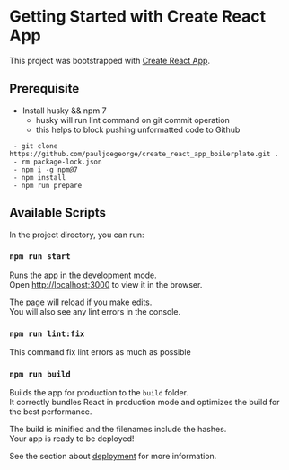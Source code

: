 # Getting Started with Create React App

This project was bootstrapped with [Create React App](https://github.com/facebook/create-react-app).

## Prerequisite
  - Install husky && npm 7
    - husky will run lint command on git commit operation
    - this helps to block pushing unformatted code to Github
  ```
   - git clone https://github.com/pauljoegeorge/create_react_app_boilerplate.git .
   - rm package-lock.json
   - npm i -g npm@7
   - npm install
   - npm run prepare
  ```

## Available Scripts

In the project directory, you can run:

### `npm run start`

Runs the app in the development mode.\
Open [http://localhost:3000](http://localhost:3000) to view it in the browser.

The page will reload if you make edits.\
You will also see any lint errors in the console.

### `npm run lint:fix`

This command fix lint errors as much as possible

### `npm run build`

Builds the app for production to the `build` folder.\
It correctly bundles React in production mode and optimizes the build for the best performance.

The build is minified and the filenames include the hashes.\
Your app is ready to be deployed!

See the section about [deployment](https://facebook.github.io/create-react-app/docs/deployment) for more information.
